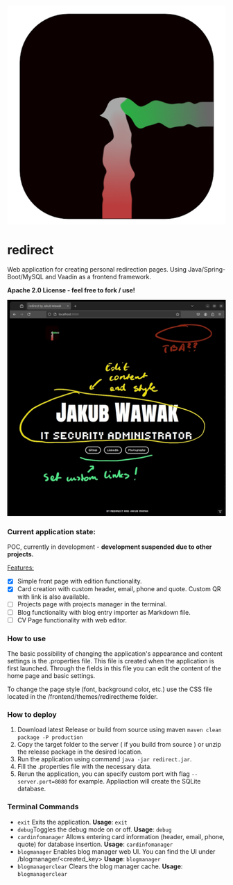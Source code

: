 ![redirect_icon](./readme_resources/redirect_icon.png)
# redirect

Web application for creating personal redirection pages. Using Java/Spring-Boot/MySQL and Vaadin as a frontend framework.

**Apache 2.0 License - feel free to fork / use!**

![redirect_screenshot](./readme_resources/screen1.jpg)

### Current application state:

POC, currently in development - **development suspended due to other projects.**

<u>Features:</u>

- [X] Simple front page with edition functionality.
- [X] Card creation with custom header, email, phone and quote. Custom QR with link is also available.
- [ ] Projects page with projects manager in the terminal.
- [ ] Blog functionality with blog entry importer as Markdown file.
- [ ] CV Page functionality with web editor.

### How to use

The basic possibility of changing the application's appearance and content settings is the .properties file.
This file is created when the application is first launched. Through the fields in this file you can edit the content
of the home page and basic settings.<br>

To change the page style (font, background color, etc.) use the CSS file located in the /frontend/themes/redirectheme folder.

### How to deploy

1. Download latest Release or build from source using maven `maven clean package -P production`
2. Copy the target folder to the server ( if you build from source ) or unzip the release package in the desired location.
3. Run the application using command `java -jar redirect.jar`.
4. Fill the .properties file with the necessary data.
5. Rerun the application, you can specify custom port with flag `--server.port=8080` for example. Appliaction will create the SQLite database.

### Terminal Commands

- `exit` Exits the application. **Usage**: `exit`<br>
- `debug`Toggles the debug mode on or off. **Usage**: `debug`<br>
- `cardinfomanager` Allows entering card information (header, email, phone, quote) for database insertion. **Usage**: `cardinfomanager`
- `blogmanager` Enables blog manager web UI. You can find the UI under /blogmanager/<created_key> **Usage**: `blogmanager`
- `blogmanagerclear` Clears the blog manager cache. **Usage**: `blogmanagerclear`